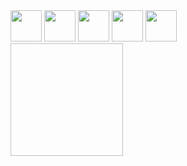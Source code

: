 
<div>
  <img height='50px' src="https://cdn.jsdelivr.net/gh/devicons/devicon/icons/python/python-original.svg" />
  <img height='50px' src="https://cdn.jsdelivr.net/gh/devicons/devicon/icons/csharp/csharp-line.svg" />
  <img height='50px' src="https://cdn.jsdelivr.net/gh/devicons/devicon/icons/javascript/javascript-plain.svg" />
  <img height='50px'src="https://cdn.jsdelivr.net/gh/devicons/devicon/icons/django/django-plain-wordmark.svg" />
  <img height='50px'src="https://cdn.jsdelivr.net/gh/devicons/devicon/icons/unity/unity-original.svg" />
</div>
<div>
  <img href="https://github-readme-stats-git-masterrstaa-rickstaa.vercel.app/api/top-langs/?username=wOL-Lucas&theme=dracula" height='180em' width='180em'></img>
</div>
